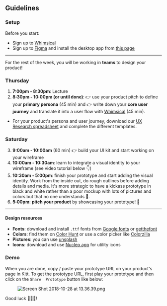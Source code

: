 ## Guidelines

### Setup
Before you start:

- Sign up to [Whimsical](https://whimsical.co)
- Sign up to [Figma](https://www.figma.com/) and install the desktop app from [this page](https://www.figma.com/downloads/)

<hr>

For the rest of the week, you will be working in **teams** to design your product!

### Thursday

1. **7:00pm - 8:30pm**: Lecture
2. **8:30pm - 10:00pm (or until done)**:  👉 use your product pitch to define your **primary persona** (45 min) and 👉 write down your **core user journey** and translate it into a user flow with [Whimsical](https://whimsical.co) (45 min).

- For your product's persona and user journey, download our [UX Research spreadsheet](https://github.com/dounan1/china-product/blob/master/01-design/exercises/UXResearch.xlsx?raw=true) and complete the different templates. 

### Saturday

3. **9:00am - 10:00am** (60 min) 👉 build your UI kit and start working on your wireframe
4. **10:00am - 10:30am**: learn to integrate a visual identity to your wireframe (see video tutorial below 👇)
5. **10:30am - 5:00pm**: finish your prototype and start adding the visual identity. Work from the inside out, do rough outlines before adding details and media. It's more strategic to have a kickass prototype in black and white rather than a poor mockup with lots of pictures and colors but that no one understands 😬.
6. **5:00pm**: **pitch your product** by showcasing your prototype! 🎉

<hr>

#### Design resources

- **Fonts**: download and install `.ttf` fonts from [Google fonts](https://fonts.google.com/) or [getthefont](https://www.getthefont.com/)
- **Colors**: find them on [Color Hunt](https://colorhunt.co/) or use a color picker like [Colorzilla](http://www.colorzilla.com/)
- **Pictures**: you can use [unsplash](https://unsplash.com/)
- **Icons**: download and use [Nucleo app](https://nucleoapp.com/) for utility icons

### Demo
When you are done, copy / paste your prototype URL on your product's page in Kitt. To get the prototype URL, first play your prototype and then click on the `Share  Prototype` button like below:

<figure style="width: 100%">
  <img alt="Screen Shot 2018-10-28 at 13.36.39.png" src="https://wagon-rc3.s3.eu-west-1.amazonaws.com/p23uzJ9h6DUHZzG1E1dNyAWA">
</figure>

Good luck 🚀🚀🚀!
